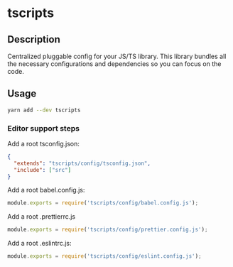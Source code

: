 # tscripts

## Description

Centralized pluggable config for your JS/TS library. This library bundles all the necessary configurations and dependencies so you can focus on the code.

## Usage

```sh
yarn add --dev tscripts
```

### Editor support steps

Add a root tsconfig.json:

```json
{
  "extends": "tscripts/config/tsconfig.json",
  "include": ["src"]
}
```

Add a root babel.config.js:

```js
module.exports = require('tscripts/config/babel.config.js');
```

Add a root .prettierrc.js

```js
module.exports = require('tscripts/config/prettier.config.js');
```

Add a root .eslintrc.js:

```js
module.exports = require('tscripts/config/eslint.config.js');
```

